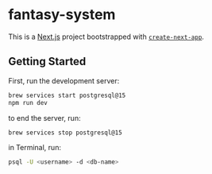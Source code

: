 # fantasy-system

This is a [Next.js](https://nextjs.org) project bootstrapped with [`create-next-app`](https://nextjs.org/docs/app/api-reference/cli/create-next-app).

## Getting Started

First, run the development server:

```bash
brew services start postgresql@15
npm run dev
```

to end the server, run:

```bash
brew services stop postgresql@15
```

in Terminal, run:

```bash
psql -U <username> -d <db-name>
```
